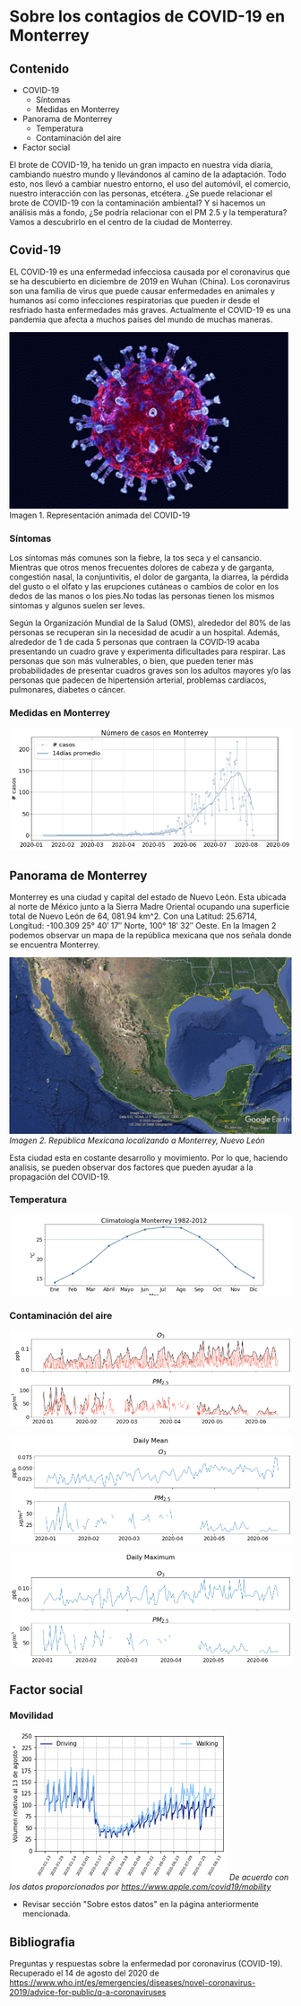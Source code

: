 Sobre los contagios de COVID-19 en Monterrey
===================

## Contenido
- COVID-19
  * Síntomas
  * Medidas en Monterrey
- Panorama de Monterrey
  * Temperatura
  * Contaminación del aire
- Factor social

El brote de COVID-19, ha tenido un gran impacto en nuestra vida diaria, cambiando nuestro mundo y llevándonos al camino de la adaptación. Todo esto, nos llevó a cambiar nuestro entorno, el uso del automóvil, el comercio, nuestro interacción con las personas, etcétera. ¿Se puede relacionar el brote de COVID-19 con la contaminación ambiental? Y si hacemos un análisis más a fondo, ¿Se podría relacionar con el PM 2.5 y la temperatura? Vamos a descubrirlo en el centro de la ciudad de Monterrey.

## Covid-19

EL COVID-19 es una enfermedad infecciosa causada por el coronavirus que se ha descubierto en diciembre de 2019 en Wuhan (China). Los coronavirus son una familia de virus que puede causar enfermedades en animales y humanos así como infecciones respiratorias que pueden ir desde el resfriado hasta enfermedades más graves. Actualmente el COVID-19 es una pandemia que afecta a muchos países del mundo de muchas maneras.

![](https://raw.githubusercontent.com/k488-bit/Challenge_CdeCMx/gh-pages/Images/Coronavirus.gif)
Imagen 1. Representación animada del COVID-19

### Síntomas

Los síntomas más comunes son la fiebre, la tos seca y el cansancio. Mientras que otros menos frecuentes dolores de cabeza y de garganta, congestión nasal, la conjuntivitis, el dolor de garganta, la diarrea, la pérdida del gusto o el olfato y las erupciones cutáneas o cambios de color en los dedos de las manos o los pies.No todas las personas tienen los mismos sintomas y algunos suelen ser leves. 

Según la Organización Mundial de la Salud (OMS), alrededor del 80% de las personas se recuperan sin la necesidad de acudir a un hospital. Además, alrededor de 1 de cada 5 personas que contraen la COVID‑19 acaba presentando un cuadro grave y experimenta dificultades para respirar. Las personas que son más vulnerables, o bien, que pueden tener más probabilidades de presentar cuadros graves son los adultos mayores y/o las personas que padecen de hipertensión arterial, problemas cardíacos, pulmonares, diabetes o cáncer.

### Medidas en Monterrey

![Casos en Mty](https://raw.githubusercontent.com/k488-bit/Challenge_CdeCMx/master/Images/Figura_Casos_Monterrey.png)


## Panorama de Monterrey

Monterrey es una ciudad y capital del estado de Nuevo León. Esta ubicada al norte de México junto a la Sierra Madre Oriental ocupando una superficie total de Nuevo León de 64, 081.94 km^2. Con una Latitud: 25.6714, Longitud: -100.309 25° 40′ 17″ Norte, 100° 18′ 32″ Oeste. En la Imagen 2 podemos observar un mapa de la república mexicana que nos señala donde se encuentra Monterrey.

![](https://raw.githubusercontent.com/k488-bit/Challenge_CdeCMx/gh-pages/Images/117645984_681250895804238_3205561972497632758_n.png)
*Imagen 2. República Mexicana localizando a Monterrey, Nuevo León*

Esta ciudad esta en costante desarrollo y movimiento. Por lo que, haciendo analisis, se pueden observar dos factores que pueden ayudar a la propagación del COVID-19.

### Temperatura

![](https://raw.githubusercontent.com/k488-bit/Challenge_CdeCMx/master/Images/Figura_Climatologia_Mty.png)

### Contaminación del aire

![](https://raw.githubusercontent.com/k488-bit/Challenge_CdeCMx/master/Images/pollutants_raw.png)

![](https://raw.githubusercontent.com/k488-bit/Challenge_CdeCMx/master/Images/daily_mean_pollutants.png)

![](https://raw.githubusercontent.com/k488-bit/Challenge_CdeCMx/master/Images/daily_max_pollutants.png)


## Factor social

### Movilidad

![Gráfica con datos de Apple](https://raw.githubusercontent.com/k488-bit/Challenge_CdeCMx/master/Images/Figura_Mobility_Apple.png)
*De acuerdo con los datos proporcionados por https://www.apple.com/covid19/mobility*
* Revisar sección "Sobre estos datos" en la página anteriormente mencionada.



## Bibliografia

Preguntas y respuestas sobre la enfermedad por coronavirus (COVID-19). Recuperado el 14 de agosto del 2020 de https://www.who.int/es/emergencies/diseases/novel-coronavirus-2019/advice-for-public/q-a-coronaviruses

